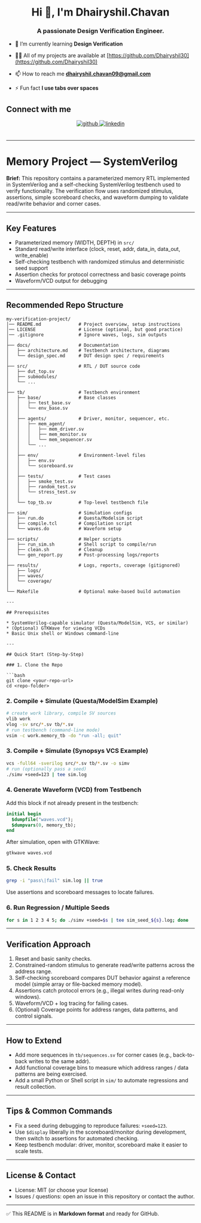 <h1 align="center">Hi 👋, I'm Dhairyshil.Chavan</h1>
<h3 align="center">A passionate Design Verification Engineer.</h3>

- 🌱 I’m currently learning **Design Verification**

- 👨‍💻 All of my projects are available at [https://github.com/Dhairyshil30](https://github.com/Dhairyshil30)

- 📫 How to reach me **dhairyshil.chavan09@gmail.com**

- ⚡ Fun fact **I use tabs over spaces**



## Connect with me  
<div align="center">
<a href="https://github.com/Dhairyshil30" target="_blank">
<img src=https://img.shields.io/badge/github-%2324292e.svg?&style=for-the-badge&logo=github&logoColor=white alt=github style="margin-bottom: 5px;" />
</a>
<a href="https://linkedin.com/in/Dhairyshil Chavan" target="_blank">
<img src=https://img.shields.io/badge/linkedin-%231E77B5.svg?&style=for-the-badge&logo=linkedin&logoColor=white alt=linkedin style="margin-bottom: 5px;" />
</a>  
</div>  
  

<br/>  


---
# Memory Project — SystemVerilog

**Brief:**
This repository contains a parameterized memory RTL implemented in SystemVerilog and a self-checking SystemVerilog testbench used to verify functionality. The verification flow uses randomized stimulus, assertions, simple scoreboard checks, and waveform dumping to validate read/write behavior and corner cases.

---

## Key Features

* Parameterized memory (WIDTH, DEPTH) in `src/`
* Standard read/write interface (clock, reset, addr, data\_in, data\_out, write\_enable)
* Self-checking testbench with randomized stimulus and deterministic seed support
* Assertion checks for protocol correctness and basic coverage points
* Waveform/VCD output for debugging

---

## Recommended Repo Structure

```plaintext
my-verification-project/
│── README.md              # Project overview, setup instructions
│── LICENSE                # License (optional, but good practice)
│── .gitignore             # Ignore waves, logs, sim outputs
│
├── docs/                  # Documentation
│   ├── architecture.md    # Testbench architecture, diagrams
│   └── design_spec.md     # DUT design spec / requirements
│
├── src/                   # RTL / DUT source code
│   ├── dut_top.sv
│   ├── submodules/
│   └── ...
│
├── tb/                    # Testbench environment
│   ├── base/              # Base classes
│   │   ├── test_base.sv
│   │   └── env_base.sv
│   │
│   ├── agents/            # Driver, monitor, sequencer, etc.
│   │   ├── mem_agent/
│   │   │   ├── mem_driver.sv
│   │   │   ├── mem_monitor.sv
│   │   │   └── mem_sequencer.sv
│   │   └── ...
│   │
│   ├── env/               # Environment-level files
│   │   ├── env.sv
│   │   └── scoreboard.sv
│   │
│   ├── tests/             # Test cases
│   │   ├── smoke_test.sv
│   │   ├── random_test.sv
│   │   └── stress_test.sv
│   │
│   └── top_tb.sv          # Top-level testbench file
│
├── sim/                   # Simulation configs
│   ├── run.do             # Questa/Modelsim script
│   ├── compile.tcl        # Compilation script
│   └── waves.do           # Waveform setup
│
├── scripts/               # Helper scripts
│   ├── run_sim.sh         # Shell script to compile/run
│   ├── clean.sh           # Cleanup
│   └── gen_report.py      # Post-processing logs/reports
│
├── results/               # Logs, reports, coverage (gitignored)
│   ├── logs/
│   ├── waves/
│   └── coverage/
│
└── Makefile               # Optional make-based build automation

---

## Prerequisites

* SystemVerilog-capable simulator (Questa/ModelSim, VCS, or similar)
* (Optional) GTKWave for viewing VCDs
* Basic Unix shell or Windows command-line

---

## Quick Start (Step-by-Step)

### 1. Clone the Repo

```bash
git clone <your-repo-url>
cd <repo-folder>
```

### 2. Compile + Simulate (Questa/ModelSim Example)

```bash
# create work library, compile SV sources
vlib work
vlog -sv src/*.sv tb/*.sv
# run testbench (command-line mode)
vsim -c work.memory_tb -do "run -all; quit"
```

### 3. Compile + Simulate (Synopsys VCS Example)

```bash
vcs -full64 -sverilog src/*.sv tb/*.sv -o simv
# run (optionally pass a seed)
./simv +seed=123 | tee sim.log
```

### 4. Generate Waveform (VCD) from Testbench

Add this block if not already present in the testbench:

```systemverilog
initial begin
  $dumpfile("waves.vcd");
  $dumpvars(0, memory_tb);
end
```

After simulation, open with GTKWave:

```bash
gtkwave waves.vcd
```

### 5. Check Results

```bash
grep -i "pass\|fail" sim.log || true
```

Use assertions and scoreboard messages to locate failures.

### 6. Run Regression / Multiple Seeds

```bash
for s in 1 2 3 4 5; do ./simv +seed=$s | tee sim_seed_${s}.log; done
```

---

## Verification Approach

1. Reset and basic sanity checks.
2. Constrained-random stimulus to generate read/write patterns across the address range.
3. Self-checking scoreboard compares DUT behavior against a reference model (simple array or file-backed memory model).
4. Assertions catch protocol errors (e.g., illegal writes during read-only windows).
5. Waveform/VCD + log tracing for failing cases.
6. (Optional) Coverage points for address ranges, data patterns, and control signals.

---

## How to Extend

* Add more sequences in `tb/sequences.sv` for corner cases (e.g., back-to-back writes to the same addr).
* Add functional coverage bins to measure which address ranges / data patterns are being exercised.
* Add a small Python or Shell script in `sim/` to automate regressions and result collection.

---

## Tips & Common Commands

* Fix a seed during debugging to reproduce failures: `+seed=123`.
* Use `$display` liberally in the scoreboard/monitor during development, then switch to assertions for automated checking.
* Keep testbench modular: driver, monitor, scoreboard make it easier to scale tests.

---

## License & Contact

* License: MIT (or choose your license)
* Issues / questions: open an issue in this repository or contact the author.

---

✅ This README is in **Markdown format** and ready for GitHub.
